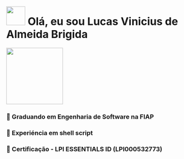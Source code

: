 #  <img height="50px" width="50px" src="https://cdn.jsdelivr.net/gh/devicons/devicon/icons/bash/bash-original.svg" /> Olá, eu sou Lucas Vinicius de Almeida Brigida 

<img src="https://camo.githubusercontent.com/c4045dfc0bdd097e3925760198c1a41f34c4a24adf401a7b1a10e3285b3237ca/68747470733a2f2f6d656469612e67697068792e636f6d2f6d656469612f76312e59326c6b505463354d4749334e6a45785954497a4f544d784d7a55354e444579597a56695a6d4d795954566d4f4755354e475577596a67305a4449774d5749355a6d45324e435a6a6444317a2f6c524c7a7262686d6835704666346a4f67612f67697068792e676966" width="150px" heidth="150px">

### 🎒 Graduando em Engenharia de Software na FIAP
### 🐚 Experiéncia em shell script
### 🐧 Certificação - LPI ESSENTIALS ID (LPI000532773)
